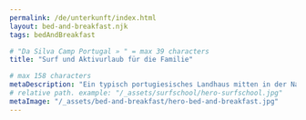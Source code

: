 ```yaml
---
permalink: /de/unterkunft/index.html
layout: bed-and-breakfast.njk
tags: bedAndBreakfast

# "Da Silva Camp Portugal » " = max 39 characters
title: "Surf und Aktivurlaub für die Familie"

# max 158 characters
metaDescription: "Ein typisch portugiesisches Landhaus mitten in der Natur, nahe zu traumhaften Surfstränden und ideal für Familien mit Kindern"
# relative path. example: "/_assets/surfschool/hero-surfschool.jpg"
metaImage: "/_assets/bed-and-breakfast/hero-bed-and-breakfast.jpg"
---
```

